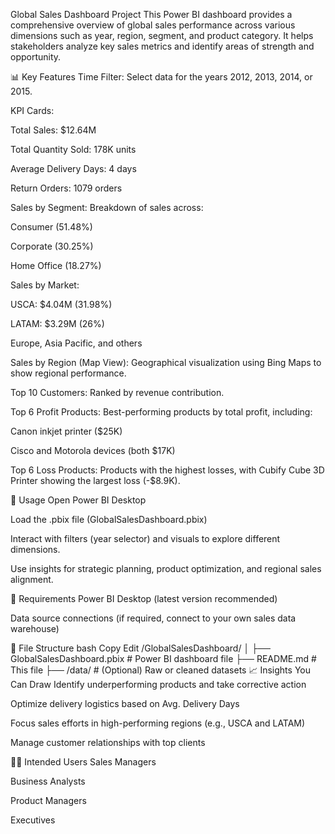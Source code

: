 Global Sales Dashboard Project
This Power BI dashboard provides a comprehensive overview of global sales performance across various dimensions such as year, region, segment, and product category. It helps stakeholders analyze key sales metrics and identify areas of strength and opportunity.

📊 Key Features
Time Filter: Select data for the years 2012, 2013, 2014, or 2015.

KPI Cards:

Total Sales: $12.64M

Total Quantity Sold: 178K units

Average Delivery Days: 4 days

Return Orders: 1079 orders

Sales by Segment: Breakdown of sales across:

Consumer (51.48%)

Corporate (30.25%)

Home Office (18.27%)

Sales by Market:

USCA: $4.04M (31.98%)

LATAM: $3.29M (26%)

Europe, Asia Pacific, and others

Sales by Region (Map View): Geographical visualization using Bing Maps to show regional performance.

Top 10 Customers: Ranked by revenue contribution.

Top 6 Profit Products: Best-performing products by total profit, including:

Canon inkjet printer ($25K)

Cisco and Motorola devices (both $17K)

Top 6 Loss Products: Products with the highest losses, with Cubify Cube 3D Printer showing the largest loss (-$8.9K).

🧾 Usage
Open Power BI Desktop

Load the .pbix file (GlobalSalesDashboard.pbix)

Interact with filters (year selector) and visuals to explore different dimensions.

Use insights for strategic planning, product optimization, and regional sales alignment.

🔧 Requirements
Power BI Desktop (latest version recommended)

Data source connections (if required, connect to your own sales data warehouse)

📂 File Structure
bash
Copy
Edit
/GlobalSalesDashboard/
│
├── GlobalSalesDashboard.pbix     # Power BI dashboard file
├── README.md                     # This file
├── /data/                        # (Optional) Raw or cleaned datasets
📈 Insights You Can Draw
Identify underperforming products and take corrective action

Optimize delivery logistics based on Avg. Delivery Days

Focus sales efforts in high-performing regions (e.g., USCA and LATAM)

Manage customer relationships with top clients

🧑‍💼 Intended Users
Sales Managers

Business Analysts

Product Managers

Executives


